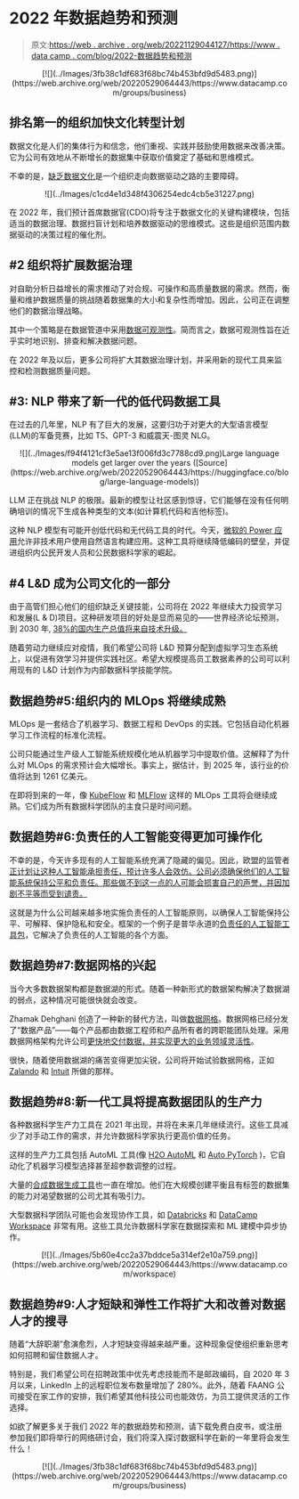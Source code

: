 # 2022 年数据趋势和预测

> 原文:[https://web . archive . org/web/20221129044127/https://www . data camp . com/blog/2022-数据趋势和预测](https://web.archive.org/web/20221129044127/https://www.datacamp.com/blog/2022-data-trends-and-predictions)

<center>[![](../Images/3fb38c1df683f68bc74b453bfd9d5483.png)](https://web.archive.org/web/20220529064443/https://www.datacamp.com/groups/business)</center>

## 排名第一的组织加快文化转型计划

数据文化是人们的集体行为和信念，他们重视、实践并鼓励使用数据来改善决策。它为公司有效地从不断增长的数据集中获取价值奠定了基础和思维模式。

不幸的是，[缺乏数据文化](https://web.archive.org/web/20220529064443/https://c6abb8db-514c-4f5b-b5a1-fc710f1e464e.filesusr.com/ugd/e5361a_d59b4629443945a0b0661d494abb5233.pdf)是一个组织走向数据驱动之路的主要障碍。

<center>![](../Images/c1cd4e1d348f4306254edc4cb5e31227.png)</center>

在 2022 年，我们预计首席数据官(CDO)将专注于数据文化的关键构建模块，包括适当的数据治理、数据扫盲计划和培养数据驱动的思维模式。这些是组织范围内数据驱动的决策过程的催化剂。

## #2 组织将扩展数据治理

对自助分析日益增长的需求推动了对合规、可操作和高质量数据的需求。然而，衡量和维护数据质量的挑战随着数据集的大小和复杂性而增加。因此，公司正在调整他们的数据治理战略。

其中一个策略是在数据管道中采用[数据可观测性](https://web.archive.org/web/20220529064443/https://www.montecarlodata.com/what-is-data-observability/)。简而言之，数据可观测性旨在近乎实时地识别、排查和解决数据问题。

在 2022 年及以后，更多公司将扩大其数据治理计划，并采用新的现代工具来监控和检测数据质量问题。

## #3: NLP 带来了新一代的低代码数据工具

在过去的几年里，NLP 有了巨大的发展，这要归功于对更大的大型语言模型(LLM)的军备竞赛，比如 T5、GPT-3 和威震天-图灵 NLG。

<center>![](../Images/f94f4121cf3e5ae13f006fd3c7788cd9.png)Large language models get larger over the years ([Source](https://web.archive.org/web/20220529064443/https://huggingface.co/blog/large-language-models))</center>

LLM 正在挑战 NLP 的极限。最新的模型让社区感到惊讶，它们能够在没有任何明确培训的情况下生成各种类型的文本(如计算机代码和吉他标签)。

这种 NLP 模型有可能开创低代码和无代码工具的时代。今天，[微软的 Power 应用](https://web.archive.org/web/20220529064443/https://blogs.microsoft.com/ai/from-conversation-to-code-microsoft-introduces-its-first-product-features-powered-by-gpt-3/)允许非技术用户使用自然语言构建应用。这种工具将继续降低编码的壁垒，并促进组织内公民开发人员和公民数据科学家的崛起。

## #4 L&D 成为公司文化的一部分

由于高管们担心他们的组织缺乏关键技能，公司将在 2022 年继续大力投资学习和发展(L & D)项目。这种研发项目的好处是显而易见的——世界经济论坛预测，到 2030 年, [38%的国内生产总值将来自技术升级。](https://web.archive.org/web/20220529064443/https://www.pwc.com/gx/en/issues/upskilling/upskilling-for-shared-prosperity.html)

随着劳动力继续应对疫情，我们希望公司将 L&D 预算分配到虚拟学习生态系统上，以促进有效学习并提供实践社区。希望大规模提高员工数据素养的公司可以利用现有的 L&D 计划作为内部数据科学技能学院。

## 数据趋势#5:组织内的 MLOps 将继续成熟

MLOps 是一套结合了机器学习、数据工程和 DevOps 的实践。它包括自动化机器学习工作流程的标准化流程。

公司只能通过生产级人工智能系统规模化地从机器学习中提取价值。这解释了为什么对 MLOps 的需求预计会大幅增长。事实上，据估计，到 2025 年，该行业的价值将达到 1261 亿美元。

在即将到来的一年，像 [KubeFlow](https://web.archive.org/web/20220529064443/https://www.kubeflow.org/) 和 [MLFlow](https://web.archive.org/web/20220529064443/https://mlflow.org/) 这样的 MLOps 工具将会继续成熟。它们成为所有数据科学团队的主食只是时间问题。

## 数据趋势#6:负责任的人工智能变得更加可操作化

不幸的是，今天许多现有的人工智能系统充满了隐藏的偏见。因此，欧盟的监管者[正计划让这种人工智能承担责任，预计许多人会效仿。公司必须确保他们的人工智能系统保持公平和负责任。那些做不到这一点的人可能会损害自己的声誉，并因加剧不平等而受到谴责。](https://web.archive.org/web/20220529064443/https://www.mckinsey.com/business-functions/mckinsey-analytics/our-insights/what-the-draft-european-union-ai-regulations-mean-for-business)

这就是为什么公司越来越多地实施负责任的人工智能原则，以确保人工智能保持公平、可解释、保护隐私和安全。框架的一个例子是普华永道的[负责任的人工智能工具包](https://web.archive.org/web/20220529064443/https://www.pwc.com/gx/en/issues/data-and-analytics/artificial-intelligence/what-is-responsible-ai.html)，它解决了负责任的人工智能的各个方面。

## 数据趋势#7:数据网格的兴起

当今大多数数据架构都是数据湖的形式。随着一种新形式的数据架构解决了数据湖的弱点，这种情况可能很快就会改变。

Zhamak Dehghani 创造了一种新的替代方法，叫做[数据网格](https://web.archive.org/web/20220529064443/https://martinfowler.com/articles/data-monolith-to-mesh.html)。数据网格已经分发了“数据产品”——每个产品都由数据工程师和产品所有者的跨职能团队处理。采用数据网格架构允许公司[更快地交付数据，并实现更大的业务领域灵活性](https://web.archive.org/web/20220529064443/https://www2.deloitte.com/nl/nl/pages/strategy-analytics-and-ma/articles/from-data-mess-to-a-data-mesh.html)。

很快，随着使用数据湖的痛苦变得更加尖锐，公司将开始试验数据网格，正如 [Zalando](https://web.archive.org/web/20220529064443/https://databricks.com/session_eu20/data-mesh-in-practice-how-europes-leading-online-platform-for-fashion-goes-beyond-the-data-lake) 和 [Intuit](https://web.archive.org/web/20220529064443/https://medium.com/intuit-engineering/intuits-data-mesh-strategy-778e3edaa017) 所做的那样。

## 数据趋势#8:新一代工具将提高数据团队的生产力

各种数据科学生产力工具在 2021 年出现，并将在未来几年继续流行。这些工具减少了对手动工作的需求，并允许数据科学家执行更高价值的任务。

这样的生产力工具包括 AutoML 工具(像 [H2O AutoML](https://web.archive.org/web/20220529064443/https://docs.h2o.ai/h2o/latest-stable/h2o-docs/automl.html) 和 [Auto PyTorch](https://web.archive.org/web/20220529064443/https://www.automl.org/automl/autopytorch/) )，它自动化了机器学习模型选择甚至超参数调整的过程。

大量的[合成数据生成工具](https://web.archive.org/web/20220529064443/https://blogs.nvidia.com/blog/2021/06/08/what-is-synthetic-data/)也一直在增加。他们在大规模创建平衡且有标签的数据集的能力对渴望数据的公司尤其有吸引力。

大型数据科学团队可能也会发现协作工具，如 [Databricks](https://web.archive.org/web/20220529064443/https://databricks.com/solutions/data-science) 和 [DataCamp Workspace](https://web.archive.org/web/20220529064443/https://www.datacamp.com/workspace) 非常有用。这些工具允许数据科学家在数据探索和 ML 建模中异步协作。

<center>[![](../Images/5b60e4cc2a37bddce5a314ef2e10a759.png)](https://web.archive.org/web/20220529064443/https://www.datacamp.com/workspace)</center>

## 数据趋势#9:人才短缺和弹性工作将扩大和改善对数据人才的搜寻

随着“大辞职潮”愈演愈烈，人才短缺变得越来越严重。这种现象促使组织重新思考如何招聘和留住数据人才。

特别是，我们希望公司在招聘政策中优先考虑技能而不是邮政编码，自 2020 年 3 月以来，LinkedIn 上的远程职位发布数量增加了 280%。此外，随着 FAANG 公司接受在家工作的安排，我们希望其他科技公司也能效仿，为员工提供灵活的工作选择。

如欲了解更多关于我们 2022 年的数据趋势和预测，请下载免费白皮书，或注册参加我们即将举行的网络研讨会，我们将深入探讨数据科学在新的一年里将会发生什么！

<center>[![](../Images/3fb38c1df683f68bc74b453bfd9d5483.png)](https://web.archive.org/web/20220529064443/https://www.datacamp.com/groups/business)</center>